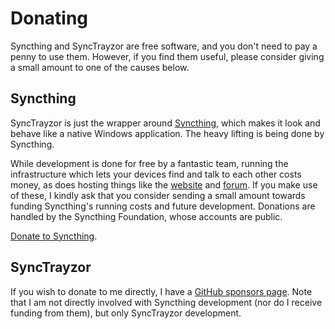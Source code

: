 Donating
========

Syncthing and SyncTrayzor are free software, and you don't need to pay a penny to use them.
However, if you find them useful, please consider giving a small amount to one of the causes below.

Syncthing
---------

SyncTrayzor is just the wrapper around [Syncthing](https://syncthing.net), which makes it look and behave like a native Windows application.
The heavy lifting is being done by Syncthing.

While development is done for free by a fantastic team, running the infrastructure which lets your devices find and talk to each other costs money, as does hosting things like the [website](https://syncthing.net) and [forum](https://forum.syncthing.net).
If you make use of these, I kindly ask that you consider sending a small amount towards funding Syncthing's running costs and future development.
Donations are handled by the Syncthing Foundation, whose accounts are public.

[Donate to Syncthing](https://syncthing.net/donations/).

SyncTrayzor
-----------

If you wish to donate to me directly, I have a [GitHub sponsors page](https://github.com/sponsors/GermanCoding). Note that I am not directly involved with Syncthing development (nor do I receive funding from them), but only SyncTrayzor development.